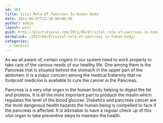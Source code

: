 ```yaml
---
id: 103
title: Vital Role Of Pancreas In Human Body
date: 2011-06-07T12:28:00+00:00
author: admin
layout: post
guid: http://plaztikjezuz.com/2011/06/07/vital-role-of-pancreas-in-human-body/
permalink: /2011/06/07/vital-role-of-pancreas-in-human-body/
categories:
  - General
---
```

As we all aware of, certain organs in our system need to work properly to take care of the various needs of our healthy life. One among them is the Pancreas that is situated behind the stomach in the upper part of the abdomen. It is a major concern among the medical fraternity that no foolproof medicine is available to cure the cancer in the Pancreas.

Pancreas is a very vital organ in the human body helping to digest the fat and proteins. It is all the more important part to produce the insulin which regulates the level of the blood glucose. Diabetics and pancreas cancer are the most dangerous health hazards the human being is compelled to face if the pancreas is affected. It is advisable to have a regular check up of this vital organ to take preventive steps to maintain the health.